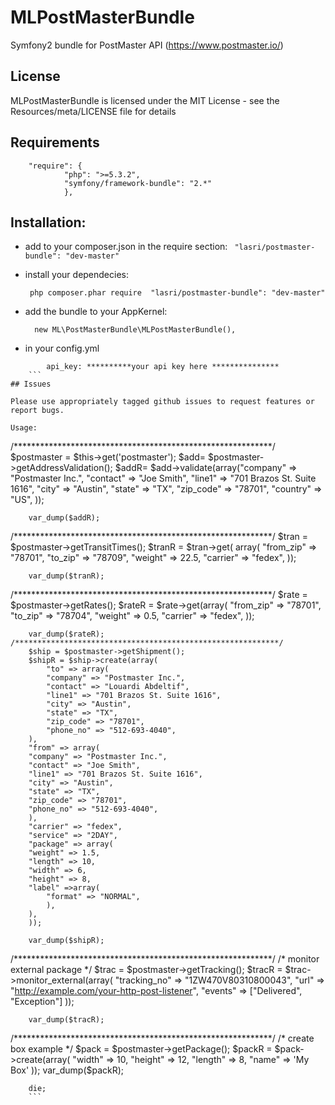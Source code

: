 # MLPostMasterBundle

Symfony2 bundle for PostMaster API (https://www.postmaster.io/)

## License

MLPostMasterBundle is licensed under the MIT License - see the Resources/meta/LICENSE file for details

## Requirements
```
    "require": {
			"php": ">=5.3.2",
			"symfony/framework-bundle": "2.*"
			},
```
## Installation:

- add to your composer.json in the require section:
   ```  "lasri/postmaster-bundle": "dev-master" ```
- install your dependecies:

   ```	php composer.phar require  "lasri/postmaster-bundle": "dev-master" ```
    
- add the bundle to your AppKernel:
   
  ```  new ML\PostMasterBundle\MLPostMasterBundle(),```

- in your config.yml 

``` ml_post_master:
    	api_key: **********your api key here ***************  
    ```
## Issues

Please use appropriately tagged github issues to request features or report bugs.

Usage:
```		
/***********************************************************/
	$postmaster = $this->get('postmaster');
	$add= $postmaster->getAddressValidation();
    	$addR= $add->validate(array("company" => "Postmaster Inc.",
		"contact" => "Joe Smith",
		"line1" => "701 Brazos St. Suite 1616",
		"city" => "Austin",
		"state" => "TX",
		"zip_code" => "78701",
		"country" => "US",
    	));

        var_dump($addR);
/***********************************************************/
        $tran = $postmaster->getTransitTimes();
        $tranR = $tran->get(
        array(
	        "from_zip" => "78701",
	        "to_zip" => "78709",
	        "weight" => 22.5,
	        "carrier" => "fedex",
        ));
        
        var_dump($tranR);
/***********************************************************/
        $rate = $postmaster->getRates();
        $rateR = $rate->get(array(
	        "from_zip" => "78701",
	        "to_zip" => "78704",
	        "weight" => 0.5,
	        "carrier" => "fedex",
        ));
        
        var_dump($rateR); 
    /***********************************************************/    
        $ship = $postmaster->getShipment();
        $shipR = $ship->create(array(
	        "to" => array(
	        "company" => "Postmaster Inc.",
	        "contact" => "Louardi Abdeltif",
	        "line1" => "701 Brazos St. Suite 1616",
	        "city" => "Austin",
	        "state" => "TX",
	        "zip_code" => "78701",
	        "phone_no" => "512-693-4040",
        ),
        "from" => array(
        "company" => "Postmaster Inc.",
        "contact" => "Joe Smith",
        "line1" => "701 Brazos St. Suite 1616",
        "city" => "Austin",
        "state" => "TX",
        "zip_code" => "78701",
        "phone_no" => "512-693-4040",
        ),
        "carrier" => "fedex",
        "service" => "2DAY",
        "package" => array(
        "weight" => 1.5,
        "length" => 10,
        "width" => 6,
        "height" => 8,
        "label" =>array(
            "format" => "NORMAL",
            ),
        ),
        ));
        
        var_dump($shipR);
/***********************************************************/
        /* monitor external package */
        $trac = $postmaster->getTracking();
        $tracR = $trac->monitor_external(array(
	        "tracking_no" => "1ZW470V80310800043",
	        "url" => "http://example.com/your-http-post-listener",
	        "events" => ["Delivered", "Exception"]
        ));
        
        var_dump($tracR);
/***********************************************************/
        /* create box example */
        $pack = $postmaster->getPackage();
        $packR = $pack->create(array(
	        "width" => 10,
	        "height" => 12,
	        "length" => 8,
	        "name" => 'My Box'
        ));
        var_dump($packR);

        die;
        ```
